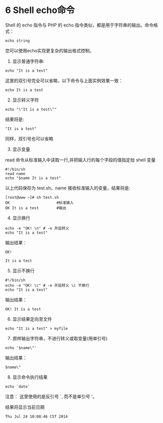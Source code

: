 # 6 Shell echo命令
Shell 的 echo 指令与 PHP 的 echo 指令类似，都是用于字符串的输出。命令格式：
```
echo string
```
您可以使用echo实现更复杂的输出格式控制。

1. 显示普通字符串:

```
echo "It is a test"
```
这里的双引号完全可以省略，以下命令与上面实例效果一致：
```
echo It is a test
```

2. 显示转义字符

```
echo "\"It is a test\""
```
结果将是:
```
"It is a test"
```
同样，双引号也可以省略

3. 显示变量

read 命令从标准输入中读取一行,并把输入行的每个字段的值指定给 shell 变量
```
#!/bin/sh
read name 
echo "$name It is a test"
```

以上代码保存为 test.sh，name 接收标准输入的变量，结果将是:
```
[root@www ~]# sh test.sh
OK                     #标准输入
OK It is a test        #输出
```

4. 显示换行

```
echo -e "OK! \n" # -e 开启转义
echo "It is a test"
```
输出结果：
```
OK!

It is a test
```
5. 显示不换行

```
#!/bin/sh
echo -e "OK! \c" # -e 开启转义 \c 不换行
echo "It is a test"
```
输出结果：
```
OK! It is a test
```
6. 显示结果定向至文件

```
echo "It is a test" > myfile
```
7. 原样输出字符串，不进行转义或取变量(用单引号)

```
echo '$name\"'
```

输出结果：
```
$name\"
```
8. 显示命令执行结果

```
echo `date`
```
注意： 这里使用的是反引号 \`, 而不是单引号 '。

结果将显示当前日期
```
Thu Jul 24 10:08:46 CST 2014
```
